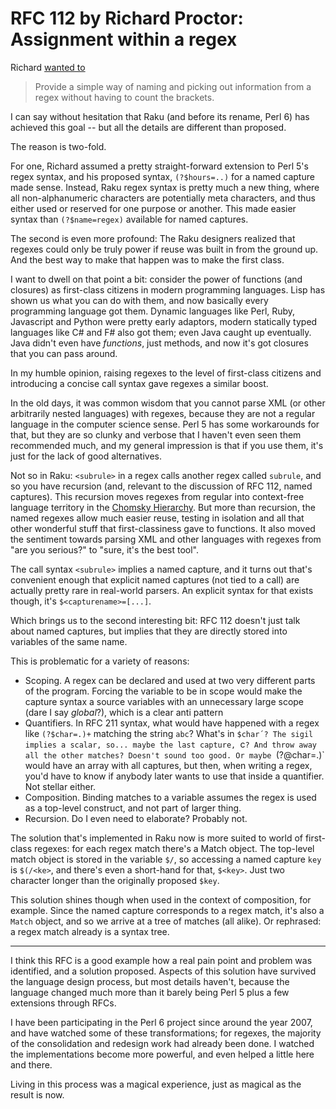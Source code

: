 # RFC 112 by Richard Proctor: Assignment within a regex

Richard [wanted to](https://raku.org/archive/rfc/112.html) 

> Provide a simple way of naming and picking out information from a regex without having to count the brackets.

I can say without hesitation that Raku (and before its rename, Perl 6) has achieved this goal -- but all the details are different than proposed.

The reason is two-fold.

For one, Richard assumed a pretty straight-forward extension to Perl 5's regex syntax,
and his proposed syntax, `(?$hours=..)` for a named capture made sense. Instead, Raku regex syntax is pretty much a new thing, where all non-alphanumeric characters are potentially meta characters, and thus either used or reserved for one purpose or another. This made easier syntax than `(?$name=regex)` available for named captures.

The second is even more profound: The Raku designers realized that regexes could only be truly power if reuse was built in from the ground up. And the best way to make that happen was to make the first class.

I want to dwell on that point a bit: consider the power of functions (and closures) as first-class citizens in modern programming languages. Lisp has shown us what you can do with them, and now basically every programming language got them. Dynamic languages like Perl, Ruby, Javascript and Python were pretty early adaptors, modern statically typed languages like C# and F# also got them; even Java caught up eventually. Java didn't even have *functions*, just methods, and now it's got closures that you can pass around.

In my humble opinion, raising regexes to the level of first-class citizens and introducing a concise call syntax gave regexes a similar boost.

In the old days, it was common wisdom that you cannot parse XML (or other arbitrarily nested languages) with regexes, because they are not a regular language in the computer science sense. Perl 5 has some workarounds for that, but they are so clunky and verbose that I haven't even seen them recommended much, and my general impression is that if you use them, it's just for the lack of good alternatives.

Not so in Raku: `<subrule>` in a regex calls another regex called `subrule`, and so you have recursion (and, relevant to the discussion of RFC 112, named captures). This recursion moves regexes from regular into context-free language territory in the [Chomsky Hierarchy](https://en.wikipedia.org/wiki/Chomsky_hierarchy). But more than recursion, the named regexes allow much easier reuse, testing in isolation and all that other wonderful stuff that first-classiness gave to functions. It also moved the sentiment towards parsing XML and other languages with regexes from "are you serious?" to "sure, it's the best tool".

The call syntax `<subrule>` implies a named capture, and it turns out that's convenient enough that explicit named captures (not tied to a call) are actually pretty rare in real-world parsers. An explicit syntax for that exists though, it's `$<capturename>=[...]`.

Which brings us to the second interesting bit: RFC 112 doesn't just talk about named captures, but implies that they are directly stored into variables of the same name.

This is problematic for a variety of reasons:

* Scoping. A regex can be declared and used at two very different parts of the program. Forcing the variable to be in scope would make the capture syntax a source variables with an unnecessary large scope (dare I say *global*?), which is a clear anti pattern
* Quantifiers. In RFC 211 syntax, what would have happened with a regex like `(?$char=.)+` matching the string `abc`? What's in `$char´? The sigil implies a scalar, so... maybe the last capture, `c`? And throw away all the other matches? Doesn't sound too good. Or maybe `(?@char=.)` would have an array with all captures, but then, when writing a regex, you'd have to know if anybody later wants to use that inside a quantifier. Not stellar either.
* Composition. Binding matches to a variable assumes the regex is used as a top-level construct, and not part of larger thing.
* Recursion. Do I even need to elaborate? Probably not. 

The solution that's implemented in Raku now is more suited to world of first-class regexes: for each regex match there's a Match object. The top-level match object is stored in the variable `$/`, so accessing a named capture `key` is `$(/<ke>`, and there's even a short-hand for that, `$<key>`. Just two character longer than the originally proposed `$key`.

This solution shines though when used in the context of composition, for example. Since the named capture corresponds to a regex match, it's also a `Match` object, and so we arrive at a tree of matches (all alike). Or rephrased: a regex match already is a syntax tree.

---

I think this RFC is a good example how a real pain point and problem was identified, and a solution proposed. Aspects of this solution have survived the language design process, but most details haven't, because the language changed much more than it barely being Perl 5 plus a few extensions through RFCs.

I have been participating in the Perl 6 project since around the year 2007, and have watched some of these transformations; for regexes, the majority of the consolidation and redesign work had already been done. I watched the implementations become more powerful, and even helped a little here and there.

Living in this process was a magical experience, just as magical as the result is now.
